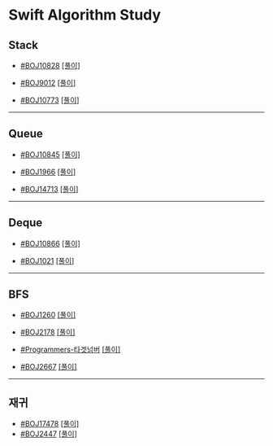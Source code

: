 # Swift Algorithm Study

## Stack

* [#BOJ10828](https://www.acmicpc.net/problem/10828) [[풀이]](./Algorithm_Study/Algorithm_Study/Week2/10828.swift)

* [#BOJ9012](https://www.acmicpc.net/problem/9012) [[풀이]](./Algorithm_Study/Algorithm_Study/Week2/9012.swift)
* [#BOJ10773](https://www.acmicpc.net/problem/10773) [[풀이]](./Algorithm_Study/Algorithm_Study/Week2/10773.swift)

---

## Queue

- [#BOJ10845](https://www.acmicpc.net/problem/10845) [[풀이]](./Algorithm_Study/Algorithm_Study/Week3/10845.swift)

- [#BOJ1966](https://www.acmicpc.net/problem/1966) [[풀이]](./Algorithm_Study/Algorithm_Study/Week3/1966.swift)

- [#BOJ14713](https://www.acmicpc.net/problem/14713) [[풀이]](./Algorithm_Study/Algorithm_Study/Week3/14713.swift)

---

## Deque

- [#BOJ10866](https://www.acmicpc.net/problem/10866) [[풀이]](./Algorithm_Study/Algorithm_Study/Week4/10866.swift)

- [#BOJ1021](https://www.acmicpc.net/problem/1021) [[풀이]](./Algorithm_Study/Algorithm_Study/Week4/1021.swift)

---

## BFS

- [#BOJ1260](https://www.acmicpc.net/problem/1260) [[풀이]](./Algorithm_Study/Algorithm_Study/Week5/1260.swift)

- [#BOJ2178](https://www.acmicpc.net/problem/2178) [[풀이]](./Algorithm_Study/Algorithm_Study/Week6/2178.swift)

- [#Programmers-타겟넘버](https://programmers.co.kr/learn/courses/30/lessons/43165#qna) [[풀이]](./Algorithm_Study/Algorithm_Study/Week6/타겟넘버.swift)

- [#BOJ2667](https://www.acmicpc.net/problem/2667) [[풀이]](./Algorithm_Study/Algorithm_Study/Week7/2667.swift)

---

## 재귀

- [#BOJ17478](https://www.acmicpc.net/problem/17478) [[풀이]](./Algorithm_Study/Algorithm_Study/Week8/17478.swift)
- [#BOJ2447](https://www.acmicpc.net/problem/2447) [[풀이]](./Algorithm_Study/Algorithm_Study/Week8/2447.swift)
